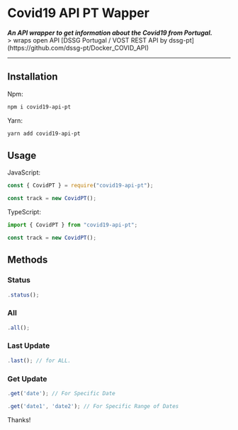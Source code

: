 <div>
        <h1> Covid19 API PT Wapper </h1>
    <strong> <i>An API wrapper to get information about the Covid19 from Portugal.</i></strong>
    <br>
> wraps open API [DSSG Portugal / VOST REST API by dssg-pt](https://github.com/dssg-pt/Docker_COVID_API)
<hr>
</div>

## Installation

Npm:

```bash
npm i covid19-api-pt
```

Yarn:

```bash
yarn add covid19-api-pt
```

## Usage

JavaScript:

```js
const { CovidPT } = require("covid19-api-pt");

const track = new CovidPT();
```

TypeScript:

```ts
import { CovidPT } from "covid19-api-pt";

const track = new CovidPT();
```

## Methods

### Status

```js
.status();
```

### All

```js
.all();
```

### Last Update

```js
.last(); // for ALL.
```

### Get Update

```js
.get('date'); // For Specific Date
```

```js
.get('date1', 'date2'); // For Specific Range of Dates
```

Thanks!
